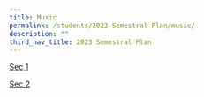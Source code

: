 ```yaml
---
title: Music
permalink: /students/2023-Semestral-Plan/music/
description: ""
third_nav_title: 2023 Semestral Plan
---
```

[Sec 1](/files/Semestral%20Plan/Music/2023_Music_Sec%201%20Semestral%20Plan_Sem%201.pdf)

[Sec 2](/files/Semestral%20Plan/Music/2023_Music_Sec%202%20Semestral%20Plan_Sem%201.pdf)